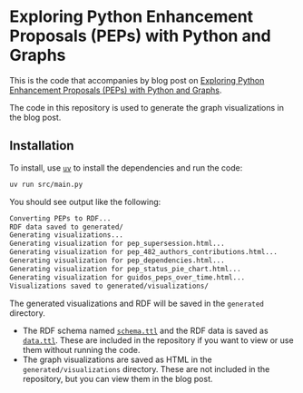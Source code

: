 # Exploring Python Enhancement Proposals (PEPs) with Python and Graphs

This is the code that accompanies by blog post on [Exploring Python Enhancement Proposals (PEPs) with Python and Graphs](https://noahgorstein.com/blog/exploring-peps-with-python-and-graphs). 

The code in this repository is used to generate the graph visualizations in the blog post.

## Installation

To install, use [`uv`](https://docs.astral.sh/uv/getting-started/installation/) to install the dependencies and run the code:

```bash
uv run src/main.py
```

You should see output like the following:

```bash
Converting PEPs to RDF...
RDF data saved to generated/
Generating visualizations...
Generating visualization for pep_supersession.html...
Generating visualization for pep_482_authors_contributions.html...
Generating visualization for pep_dependencies.html...
Generating visualization for pep_status_pie_chart.html...
Generating visualization for guidos_peps_over_time.html...
Visualizations saved to generated/visualizations/
```

The generated visualizations and RDF will be saved in the `generated` directory.
- The RDF schema named [`schema.ttl`](./generated/schema.ttl) and the RDF data is saved as [`data.ttl`](./generated/data.ttl). These are included in the repository if you want to view or use them without running the code.
- The graph visualizations are saved as HTML in the `generated/visualizations` directory. These are not included in the repository, but you can view them in the blog post.
